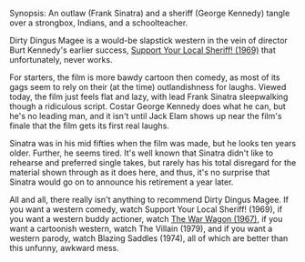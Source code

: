 Synopsis: An outlaw (Frank Sinatra) and a sheriff (George Kennedy) tangle over a strongbox, Indians, and a schoolteacher.

Dirty Dingus Magee is a would-be slapstick western in the vein of director Burt Kennedy's earlier success, <a href="/browse/reviews/support-your-local-sheriff-1969/">Support Your Local Sheriff! (1969)</a> that unfortunately, never works.

For starters, the film is more bawdy cartoon then comedy, as most of its gags seem to rely on their (at the time) outlandishness for laughs. Viewed today, the film just feels flat and lazy, with lead Frank Sinatra sleepwalking though a ridiculous script. Costar George Kennedy does what he can, but he's no leading man, and it isn't until Jack Elam shows up near the film's finale that the film gets its first real laughs. 

Sinatra was in his mid fifties when the film was made, but he looks ten years older. Further, he seems tired. It's well known that Sinatra didn't like to rehearse and preferred single takes, but rarely has his total disregard for the material shown through as it does here, and thus, it's no surprise that Sinatra would go on to announce his retirement a year later.

All and all, there really isn't anything to recommend Dirty Dingus Magee. If you want a western comedy, watch Support Your Local Sheriff! (1969), if you want a western buddy actioner, watch <a href="/browse/reviews/the-war-wagon-1967/">The War Wagon (1967)</a>, if you want a cartoonish western, watch The Villain (1979), and if you want a western parody, watch Blazing Saddles (1974), all of which are better than this unfunny, awkward mess.
